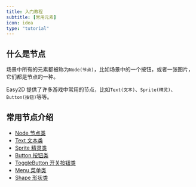 ```yaml
---
title: 入门教程
subtitle: [常用元素]
icon: idea
type: "tutorial"
---
```


## 什么是节点

场景中所有的元素都被称为`Node(节点)`，比如场景中的一个按钮，或者一张图片，它们都是节点的一种。

Easy2D 提供了许多游戏中常用的节点，比如`Text(文本)`、`Sprite(精灵)`、`Button(按钮)`等等。

## 常用节点介绍

- [Node 节点类](/tutorial/node/node.html)
- [Text 文本类](/tutorial/node/text.html)
- [Sprite 精灵类](/tutorial/node/sprite.html)
- [Button 按钮类](/tutorial/node/button.html)
- [ToggleButton 开关按钮类](/tutorial/node/togglebutton.html)
- [Menu 菜单类](/tutorial/node/menu.html)
- [Shape 形状类](/tutorial/node/shape.html)
